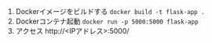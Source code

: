1. Dockerイメージをビルドする
`docker build -t flask-app .`
2. Dockerコンテナ起動
`docker run -p 5000:5000 flask-app`
3. アクセス
http://<IPアドレス>:5000/

